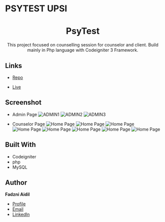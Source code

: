 # PSYTEST UPSI


<h1 align="center">PsyTest</h1>

<p align="center">This project focused on counselling session for counselor and client. Build mainly in Php language with Codeigniter 3 Framework.</p>

## Links

- [Repo](https://github.com/fadzniaidil/psytest "imawa Repo")

- [Live](<https://psytestdev.000webhostapp.com/> "Live View")

## Screenshot
- Admin Page
![ADMIN1](https://github.com/fadzniaidil/image/blob/main/psytest/file1.png)
![ADMIN2](https://github.com/fadzniaidil/image/blob/main/psytest/file9.png)
![ADMIN3](https://github.com/fadzniaidil/image/blob/main/psytest/file10.png)

- Counselor Page
![Home Page](https://github.com/fadzniaidil/image/blob/main/psytest/file4.png)
![Home Page](https://github.com/fadzniaidil/image/blob/main/psytest/file5.png)
![Home Page](https://github.com/fadzniaidil/image/blob/main/psytest/file6.png)
![Home Page](https://github.com/fadzniaidil/image/blob/main/psytest/file7.png)
![Home Page](https://github.com/fadzniaidil/image/blob/main/psytest/file8.png)
![Home Page](https://github.com/fadzniaidil/image/blob/main/psytest/file9.png)
![Home Page](https://github.com/fadzniaidil/image/blob/main/psytest/file2.png)
![Home Page](https://github.com/fadzniaidil/image/blob/main/psytest/file3.png)




## Built With

- Codeigniter
- php
- MySQL


## Author

**Fadzni Aidil**

- [Profile](https://github.com/fadzniaidil "Fadzni Aidil")
- [Email](mailto:aidilfadzni@gmail.com?subject=Hi "Hi!")
- [LinkedIn](https://www.linkedin.com/in/aidilfadzni/ "Fadzni Aidil")



